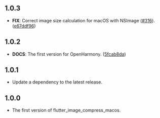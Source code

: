 ## 1.0.3

 - **FIX**: Correct image size calculation for macOS with NSImage ([#316](https://github.com/fluttercandies/flutter_image_compress/issues/316)). ([e67ddf96](https://github.com/fluttercandies/flutter_image_compress/commit/e67ddf96ad1495281d3c5ac017d153b81f95d456))

## 1.0.2

 - **DOCS**: The first version for OpenHarmony. ([5fcab8da](https://github.com/fluttercandies/flutter_image_compress/commit/5fcab8dac6277b36b7169962474e5af3cf88724b))

## 1.0.1

 - Update a dependency to the latest release.

## 1.0.0

- The first version of flutter_image_compress_macos.
